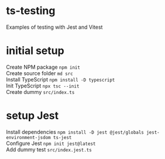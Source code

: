 # ts-testing
Examples of testing with Jest and Vitest

# initial setup
Create NPM package `npm init`  
Create source folder `md src`  
Install TypeScript `npm install -D typescript`  
Init TypeScript `npx tsc --init`  
Create dummy `src/index.ts`  

# setup Jest
Install dependencies `npm install -D jest @jest/globals jest-environment-jsdom ts-jest`  
Configure Jest `npm init jest@latest`  
Add dummy test `src/index.jest.ts`  


